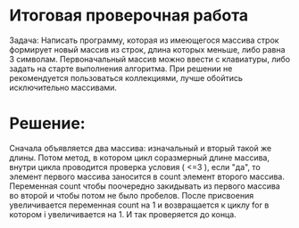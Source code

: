 # Итоговая проверочная работа

Задача: Написать программу, которая из имеющегося массива строк формирует новый массив из строк,
длина которых меньше, либо равна 3 символам. Первоначальный массив можно ввести с клавиатуры, 
либо задать на старте выполнения алгоритма. При решении не рекомендуется пользоваться коллекциями,
лучше обойтись исключительно массивами.


# Решение:

Сначала объявляется два массива: изначальный и вторый такой же длины. Потом метод, в котором цикл
соразмерный длине массива, внутри цикла проводится проверка условия ( <=3 ), если "да", то элемент первого
массива заносится в count элемент второго массива. Переменная count чтобы поочередно закидывать из первого
массива во второй и чтобы потом не было пробелов. После присвоения увеличивается переменная count на 1
и возвращается к циклу for в котором i увеличивается на 1. И так проверяется до конца.
